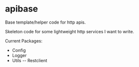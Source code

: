 # apibase
Base template/helper code for http apis.


Skeleton code for some lightweight http services I want to write.

Current Packages:

- Config
- Logger
- Utils
-- Restclient
